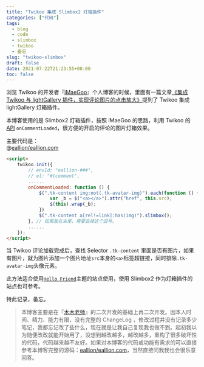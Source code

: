 ```yaml
---
title: "Twikoo 集成 Slimbox2 灯箱插件"
categories: ["代码"]
tags: 
  - blog
  - code
  - slimbox
  - twikoo
  - 备忘
slug: "twikoo-slimbox"
draft: false
date: 2021-07-22T21:23:55+08:00
toc: false
---
```


浏览 Twikoo 的开发者『[iMaeGoo](https://www.imaegoo.com/)』个人博客的时候，里面有一篇文章[《集成 Twikoo 与 lightGallery 插件，实现评论图片的点击放大》](https://www.imaegoo.com/2021/twikoo-lightgallery/)提到了 Twikoo 集成 lightGallery 灯箱插件。  

本博客使用的是 Slimbox2 灯箱插件，按照 iMaeGoo 的思路，利用 Twikoo 的 [API](https://twikoo.js.org/api.html#on-comment-loaded) `onCommentLoaded`，很方便的开启的评论的图片灯箱效果。  

主要代码是：  
@[eallion/eallion.com](https://github.com/eallion/eallion.com/blob/main/themes/hello-friend/layouts/partials/comments.html#L210-L216)

```html
<script>
    twikoo.init({
        // envId: "eallion-###",
        // el: "#tcomment",
        ......
        onCommentLoaded: function () {
            $(".tk-content img:not(.tk-avatar-img)").each(function () {
                var _b = $("<a></a>").attr("href", this.src);
                $(this).wrap(_b);
            })
            $(".tk-content a[rel!=link]:has(img)").slimbox();
        }, // 如果放在末尾，需要去掉这个逗号。
        ......
    });
</script>
```

当 Twikoo 评论加载完成后，查找 Selector `.tk-content` 里面是否有图片，如果有图片，就为图片添加一个图片地址`src`本身的`<a>`标签超链接，同时排除`.tk-avatar-img`头像元素。  

此方法适合使用[`Hello Friend`](https://github.com/panr/hugo-theme-hello-friend)主题的站点使用，使用 Slimbox2 作为灯箱插件的站点也可参考。  

特此记录，备忘。  

> 本博客主要是在『[木木老师](https://immmmm.com/)』的二次开发的基础上再二次开发。因本人时间、精力、能力有限，没有完整的 ChangeLog ，修改过程并没有记录多少笔记，我都忘记改了些什么，现在就是让我自己复现我也做不到。起初我以为随便改改就能开始用了，没想到越改越多，越改越多，重构了很多破坏性的代码，代码越来越不友好。如果对本博客的代码或功能有需求的可以直接参考本博客完整的源码：[eallion/eallion.com](https://github.com/eallion/eallion.com)，当然直接问我我也会很乐意回答。  
